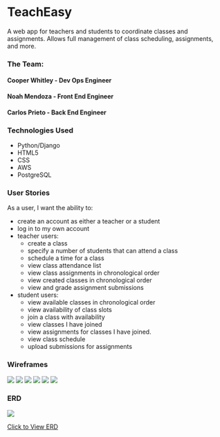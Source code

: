 # TeachEasy
A web app for teachers and students to coordinate classes and assignments. Allows full management of class scheduling, assignments, and more.

### The Team:
#### Cooper Whitley - Dev Ops Engineer
#### Noah Mendoza - Front End Engineer
#### Carlos Prieto - Back End Engineer

### Technologies Used

- Python/Django
- HTML5
- CSS
- AWS
- PostgreSQL

### User Stories

 As a user, I want the ability to:
- create an account as either a teacher or a student
- log in to my own account
- teacher users:
    -  create a class
    -  specify a number of students that can attend a class
    -  schedule a time for a class
    -  view class attendance list
    -  view class assignments in chronological order
    -  view created classes in chronological order
    - view and grade assignment submissions
- student users:
    - view available classes in chronological order
    - view availability of class slots
    - join a class with availability
    - view classes I have joined
    - view assignments for classes I have joined.
    - view class schedule
    - upload submissions for assignments

### Wireframes

<img src="https://i.imgur.com/cf4BejN.png">
<img src="https://i.imgur.com/ahXGaxL.png">
<img src="https://i.imgur.com/SYM10S2.png">
<img src="https://i.imgur.com/dbprJId.png">
<img src="https://i.imgur.com/LD9MOyj.png">
<img src="https://i.imgur.com/rVtVV7g.png">


### ERD

<img src="https://i.imgur.com/uXOlNGt.png">

[Click to View ERD](https://lucid.app/lucidchart/34f6d430-0c60-4a76-a669-4cc63247f230/edit?viewport_loc=-408%2C-22%2C3115%2C1559%2C0_0&invitationId=inv_ef8f920c-e054-445f-82b8-92aae7e51497](https://lucid.app/lucidchart/b84a9281-2f2d-4dfb-8f0e-908efad7ebf1/edit?beaconFlowId=63EC12E46F225F24&invitationId=inv_7321a0de-7552-4dc9-9520-509f517887b5&page=0_0#)https://lucid.app/lucidchart/b84a9281-2f2d-4dfb-8f0e-908efad7ebf1/edit?beaconFlowId=63EC12E46F225F24&invitationId=inv_7321a0de-7552-4dc9-9520-509f517887b5&page=0_0#](https://lucid.app/lucidchart/b84a9281-2f2d-4dfb-8f0e-908efad7ebf1/edit?page=0_0&invitationId=inv_7321a0de-7552-4dc9-9520-509f517887b5#)https://lucid.app/lucidchart/b84a9281-2f2d-4dfb-8f0e-908efad7ebf1/edit?page=0_0&invitationId=inv_7321a0de-7552-4dc9-9520-509f517887b5#)

<!--- [Click to Use App](your deployment url here) -->
